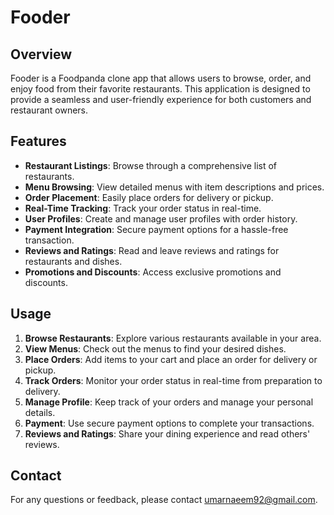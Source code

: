 # Fooder

## Overview

Fooder is a Foodpanda clone app that allows users to browse, order, and enjoy food from their favorite restaurants. This application is designed to provide a seamless and user-friendly experience for both customers and restaurant owners.

## Features

- **Restaurant Listings**: Browse through a comprehensive list of restaurants.
- **Menu Browsing**: View detailed menus with item descriptions and prices.
- **Order Placement**: Easily place orders for delivery or pickup.
- **Real-Time Tracking**: Track your order status in real-time.
- **User Profiles**: Create and manage user profiles with order history.
- **Payment Integration**: Secure payment options for a hassle-free transaction.
- **Reviews and Ratings**: Read and leave reviews and ratings for restaurants and dishes.
- **Promotions and Discounts**: Access exclusive promotions and discounts.

## Usage

1. **Browse Restaurants**: Explore various restaurants available in your area.
2. **View Menus**: Check out the menus to find your desired dishes.
3. **Place Orders**: Add items to your cart and place an order for delivery or pickup.
4. **Track Orders**: Monitor your order status in real-time from preparation to delivery.
5. **Manage Profile**: Keep track of your orders and manage your personal details.
6. **Payment**: Use secure payment options to complete your transactions.
7. **Reviews and Ratings**: Share your dining experience and read others' reviews.

## Contact

For any questions or feedback, please contact umarnaeem92@gmail.com.
